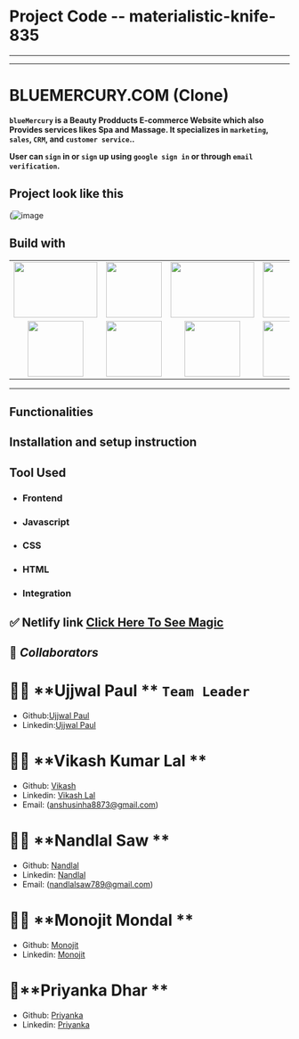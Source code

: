 # Project Code -- materialistic-knife-835

-------------------------------------------------------------------------------------------------------------------------------------------------------------
-------------------------------------------------------------------------------------------------------------------------------------------------------------

# BLUEMERCURY.COM  (Clone)


**`blueMercury` is a Beauty Prodducts E-commerce Website which also Provides services likes Spa and Massage. It specializes in `marketing`, `sales`, `CRM`, and `customer service`..**

**User can `sign` in or `sign` up using `google sign in` or through `email verification`.**

## Project look like this

<!-- ![image]() -->

(![image](https://user-images.githubusercontent.com/105917542/202093343-9d218e63-c245-4b3b-88b6-c66cac691cdf.png)




## Build with

<table  align=center>
  <tr>
 <td align=center> <img src="https://upload.wikimedia.org/wikipedia/commons/thumb/d/d9/Node.js_logo.svg/1280px-Node.js_logo.svg.png"  height=100   width=150 ></td>
     <td align=center> <img src="https://upload.wikimedia.org/wikipedia/commons/thumb/a/a7/React-icon.svg/1280px-React-icon.svg.png" height=100   ></td>
    <td align=center> <img src="https://upload.wikimedia.org/wikipedia/commons/4/49/Redux.png"  height=100   width=150 ></td>
     <td align=center> <img src="https://img.icons8.com/nolan/64/wikipedia.png"  height=100  ></td>
  </tr><tr><td align=center>  <img src="https://img.icons8.com/color/48/null/chakra-ui.png"   width=100  ></td>
   <td align=center> <img src="https://upload.wikimedia.org/wikipedia/commons/thumb/b/b2/Bootstrap_logo.svg/768px-Bootstrap_logo.svg.png"  height=100    ></td>
  <td align=center> <img src="https://git-scm.com/images/logos/downloads/Git-Icon-1788C.png"  height=100  ></td>
  <td align=center> <img src="https://img.icons8.com/plasticine/100/null/github.png"  height=100  ></td>
  </tr>

</table>

<hr/>

## Functionalities

## Installation and setup instruction

## Tool Used

- ### **Frontend**
- ### **Javascript**
- ### **CSS**
- ### **HTML**

- ### **Integration**

## ✅ **Netlify link** [Click Here To See Magic](https://sweet-marshmallow-d3fa9c.netlify.app/)

## 🤝 **_Collaborators_**

# 🧔🏻 **Ujjwal Paul ** `Team Leader`

- Github:[Ujjwal Paul](https://github.com/ujjwalpaul005)
- Linkedin:[Ujjwal Paul](https://www.linkedin.com/in/ujjwal-paul-204027235/)


# 👨🏻 **Vikash Kumar Lal ** 

- Github: [Vikash](https://github.com/Therobo77)
- Linkedin: [Vikash Lal](https://www.linkedin.com/in/vikash-lal-001420181/)
- Email: (anshusinha8873@gmail.com)

# 👨🏻 **Nandlal Saw ** 
- Github: [Nandlal](https://github.com/NandlalShah955)
- Linkedin: [Nandlal](https://www.linkedin.com/in/nandlal-saw-a2761822b/)
- Email: (nandlalsaw789@gmail.com)

# 👨🏻 **Monojit Mondal ** 
- Github: [Monojit](https://github.com/ninja-mono1696)
- Linkedin: [Monojit](https://www.linkedin.com/in/monojit1696/)

# 👧**Priyanka Dhar ** 
- Github: [Priyanka](https://github.com/Priyanka4251)
- Linkedin: [Priyanka](https://www.linkedin.com/in/priyanka-dhar89/)




